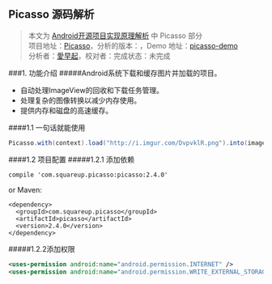 Picasso 源码解析
----------------
> 本文为 [Android开源项目实现原理解析](https://github.com/android-cn/android-open-project-analysis) 中 Picasso 部分    
> 项目地址：[Picasso](https://github.com/square/picasso)，分析的版本：，Demo 地址：[picasso-demo](https://github.com/android-cn/android-open-project-demo/tree/master/picasso-demo)  
> 分析者：[愛早起](https://github.com/liang7)，校对者：完成状态：未完成  

###1. 功能介绍
#####Android系统下载和缓存图片并加载的项目。
- 自动处理ImageView的回收和下载任务管理。
- 处理复杂的图像转换以减少内存使用。
- 提供内存和磁盘的高速缓存。

####1.1 一句话就能使用

```java
Picasso.with(context).load("http://i.imgur.com/DvpvklR.png").into(imageView);
```

####1.2 项目配置
#####1.2.1 添加依赖

```Gradle
compile 'com.squareup.picasso:picasso:2.4.0'
```

or Maven:

```Maven
<dependency>
  <groupId>com.squareup.picasso</groupId>
  <artifactId>picasso</artifactId>
  <version>2.4.0</version>
</dependency>
```

#####1.2.2添加权限

```xml
<uses-permission android:name="android.permission.INTERNET" />
<uses-permission android:name="android.permission.WRITE_EXTERNAL_STORAGE" />
```


